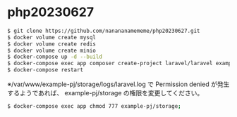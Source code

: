 # php20230627

``` bash
$ git clone https://github.com/nanananamememe/php20230627.git
$ docker volume create mysql
$ docker volume create redis
$ docker volume create minio
$ docker-compose up -d --build
$ docker-compose exec app composer create-project laravel/laravel example-pj
$ docker-compose restart
```

※/var/www/example-pj/storage/logs/laravel.log で Permission denied が発生するようであれば、 example-pj/storage の権限を変更してください。
``` bash
$ docker-compose exec app chmod 777 example-pj/storage;
```

